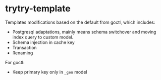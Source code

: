 # trytry-template
Templates modifications based on the default from goctl, which includes:
- Postgresql adaptations, mainly means schema switchover and moving index query to custom model.
- Schema injection in cache key
- Transaction
- Renaming

For goctl:
- Keep primary key only in `_gen` model
